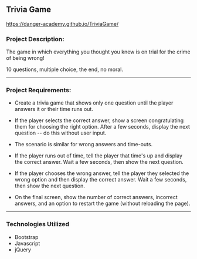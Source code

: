 ## Trivia Game
https://danger-academy.github.io/TriviaGame/

### Project Description:
The game in which everything you thought you knew is on trial for the crime of being wrong!

10 questions, multiple choice, the end, no moral.
***

### Project Requirements:
* Create a trivia game that shows only one question until the player answers it or their time runs out.

* If the player selects the correct answer, show a screen congratulating them for choosing the right option. After a few seconds,          display the next question -- do this without user input.
* The scenario is similar for wrong answers and time-outs.
* If the player runs out of time, tell the player that time's up and display the correct answer. Wait a few seconds, then show the next question.
* If the player chooses the wrong answer, tell the player they selected the wrong option and then display the correct answer. Wait a few seconds, then show the next question.

* On the final screen, show the number of correct answers, incorrect answers, and an option to restart the game (without reloading the page).

***
### Technologies Utilized
* Bootstrap
* Javascript
* jQuery
